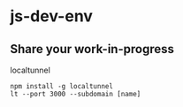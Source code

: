 # js-dev-env

## Share your work-in-progress
localtunnel
```
npm install -g localtunnel
lt --port 3000 --subdomain [name]
```
